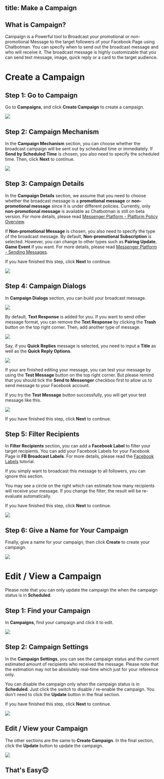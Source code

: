 title: Make a Campaign
---
## What is Campaign?
Campaign is a Powerful tool to Broadcast your promotional or non-promotional Message to the target followers of your Facebook Page using Chatbotman. You can specify when to send out the broadcast message and who will receive it. The broadcast message is highly customizable that you can send text message, image, quick reply or a card to the target audience.

# Create a Campaign

## Step 1: Go to Campaign
Go to **Campaigns**, and click **Create Campaign** to create a campaign.

![](/screenshots/campaigns.png)

## Step 2: Campaign Mechanism
In the **Campaign Mechanism** section, you can choose whether the broadcast campaign will be sent out by scheduled time or immediately. If **Send by Scheduled Time** is chosen, you also need to specify the scheduled time. Then, click **Next** to continue.

![](/screenshots/create-campaign-mechanism.png)

## Step 3: Campaign Details
In the **Campaign Details** section, we assume that you need to choose whether the broadcast message is a **promotional message** or **non-promotional message** since it is under different policies. Currently, only **non-promotional message** is available as Chatbotman is still on beta version. For more details, please read [Messenger Platform - Platform Policy Overview](https://developers.facebook.com/docs/messenger-platform/policy/policy-overview).

If **Non-promotional Message** is chosen, you also need to specify the type of the broadcast message. By default, **Non-promotional Subscription** is selected. However, you can change to other types such as **Pairing Update**, **Game Event** if you want. For more details, please read [Messenger Platform - Sending Messages](https://developers.facebook.com/docs/messenger-platform/send-messages#message_types).

If you have finished this step, click **Next** to continue.

![](/screenshots/create-campaign-details.png)

## Step 4: Campaign Dialogs
In **Campaign Dialogs** section, you can build your broadcast message.

![](/screenshots/create-campaign-build-text-message.png)

By default, **Text Response** is added for you. If you want to send other message format, you can remove the **Text Response** by clicking the **Trash** button on the top right corner. Then, add another type of message.

![](/screenshots/create-campaign-build-message-choose.png)

Say, if you **Quick Replies** message is selected, you need to input a **Title** as well as the **Quick Reply Options**.

![](/screenshots/create-campaign-quick-replies.png)

If your are finished editing your message, you can test your message by using the **Test Message** button on the top right corner. But please remind that you should tick the **Send to Messenger** checkbox first to allow us to send message to your Facebook account.

If you try the **Test Message** button successfully, you will get your test message like this.

![](/screenshots/create-campaign-test-message.png)

If you have finished this step, click **Next** to continue.

## Step 5: Filter Recipients
In **Filter Recipients** section, you can add a **Facebook Label** to filter your target recipients. You can add your Facebook Labels for your Facebook Page in **FB Broadcast Labels**. For more details, please read the [Facebook Labels](facebookLabels.html) tutorial.

If you simply want to broadcast this message to all followers, you can ignore this section.

You may see a circle on the right which can estimate how many recipients will receive your message. If you change the filter, the result will be re-evaluate automatically.

If you have finished this step, click **Next** to continue.

![](/screenshots/create-campaign-filter-recipients.png)

## Step 6: Give a Name for Your Campaign
Finally, give a name for your campaign, then click **Create** to create your campaign.

![](/screenshots/create-campaign-name.png)

# Edit / View a Campaign
Please note that you can only update the campaign the when the campaign status is in **Scheduled**.

## Step 1: Find your Campaign
In **Campaigns**, find your campaign and click it to edit.

![](/screenshots/find-your-campaign.png)


## Step 2: Campaign Settings
In the **Campaign Settings**, you can see the campaign status and the current estimated amount of recipients who received the message. Please note that the estimation may not be absolutely real-time which just for your reference only. 

You can disable the campaign only when the campaign status is in **Scheduled**. Just click the switch to disable / re-enable the campaign. You don't need to click the **Update** button in the final section.

If you have finished this step, click **Next** to continue.

![](/screenshots/campaign-settings.png)

## Edit / View your Campaign
The other sections are the same to **Create Campaign**. In the final section, click the **Update** button to update the campaign.

![](/screenshots/update-campaign.png)

## That's Easy🙃